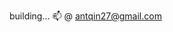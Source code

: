 building...
📫 @ antqin27@gmail.com

<!---
antqin/antqin is a ✨ special ✨ repository because its `README.md` (this file) appears on your GitHub profile.
You can click the Preview link to take a look at your changes.
--->
